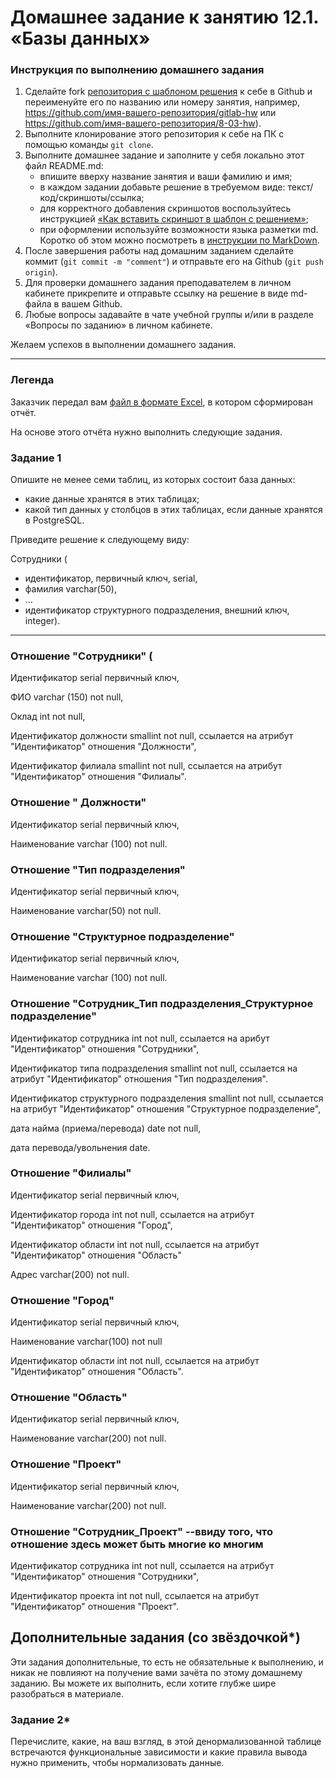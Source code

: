 # Домашнее задание к занятию 12.1. «Базы данных»

### Инструкция по выполнению домашнего задания

1. Сделайте fork [репозитория c шаблоном решения](https://github.com/netology-code/sys-pattern-homework) к себе в Github и переименуйте его по названию или номеру занятия, например, https://github.com/имя-вашего-репозитория/gitlab-hw или https://github.com/имя-вашего-репозитория/8-03-hw).
2. Выполните клонирование этого репозитория к себе на ПК с помощью команды `git clone`.
3. Выполните домашнее задание и заполните у себя локально этот файл README.md:
   - впишите вверху название занятия и ваши фамилию и имя;
   - в каждом задании добавьте решение в требуемом виде: текст/код/скриншоты/ссылка;
   - для корректного добавления скриншотов воспользуйтесь инструкцией [«Как вставить скриншот в шаблон с решением»](https://github.com/netology-code/sys-pattern-homework/blob/main/screen-instruction.md);
   - при оформлении используйте возможности языка разметки md. Коротко об этом можно посмотреть в [инструкции по MarkDown](https://github.com/netology-code/sys-pattern-homework/blob/main/md-instruction.md).
4. После завершения работы над домашним заданием сделайте коммит (`git commit -m "comment"`) и отправьте его на Github (`git push origin`).
5. Для проверки домашнего задания преподавателем в личном кабинете прикрепите и отправьте ссылку на решение в виде md-файла в вашем Github.
6. Любые вопросы задавайте в чате учебной группы и/или в разделе «Вопросы по заданию» в личном кабинете.

Желаем успехов в выполнении домашнего задания.

---
### Легенда

Заказчик передал вам [файл в формате Excel](https://github.com/netology-code/sdb-homeworks/blob/main/resources/hw-12-1.xlsx), в котором сформирован отчёт. 

На основе этого отчёта нужно выполнить следующие задания.

### Задание 1

Опишите не менее семи таблиц, из которых состоит база данных:

- какие данные хранятся в этих таблицах;
- какой тип данных у столбцов в этих таблицах, если данные хранятся в PostgreSQL.

Приведите решение к следующему виду:

Сотрудники (

- идентификатор, первичный ключ, serial,
- фамилия varchar(50),
- ...
- идентификатор структурного подразделения, внешний ключ, integer).
_________________________________________________________________________________________________________________________________________________________________________
### Отношение "Сотрудники" (
Идентификатор serial первичный ключ,

ФИО varchar (150) not null,

Оклад int not null,

Идентификатор должности smallint not null, ссылается на атрибут "Идентификатор" отношения "Должности",

Идентификатор филиала smallint not null, ссылается на атрибут "Идентификатор" отношения "Филиалы".


### Отношение " Должности"
Идентификатор serial первичный ключ,

Наименование varchar (100) not null.


### Отношение "Тип подразделения"
Идентификатор serial первичный ключ,

Наименование varchar(50) not null.

### Отношение "Структурное подразделение"
Идентификатор serial первичный ключ, 

Наименование varchar (100) not null.

### Отношение "Сотрудник_Тип подразделения_Структурное подразделение"
Идентификатор сотрудника int not null, ссылается на арибут "Идентификатор" отношения "Сотрудники",

Идентификатор типа подразделения smallint not null, ссылается на атрибут "Идентификатор" отношения "Тип подразделения".

Идентификатор структурного подразделения smallint not null, ссылается на атрибут "Идентификатор" отношения "Структурное подразделение",

дата найма (приема/перевода) date not null,

дата перевода/увольнения date.

### Отношение "Филиалы"
Идентификатор serial первичный ключ, 

Идентификатор города int not null, ссылается на атрибут "Идентификатор" отношения "Город",

Идентификатор области int not null, ссылается на атрибут "Идентификатор" отношения "Область"

Адрес varchar(200) not null.


### Отношение "Город"
Идентификатор serial первичный ключ, 

Наименование varchar(100) not null

Идентификатор области int not null, ссылается на атрибут "Идентификатор" отношения "Область".

### Отношение "Область" 
Идентификатор serial первичный ключ, 

Наименование varchar(200) not null.

### Отношение "Проект"
Идентификатор serial первичный ключ, 

Наименование varchar(200) not null.

### Отношение "Сотрудник_Проект"  --ввиду того, что отношение здесь может быть многие ко многим
Идентификатор сотрудника int not null, ссылается на атрибут "Идентификатор" отношения "Сотрудники",

Идентификатор проекта int not null, ссылается на атрибут "Идентификатор" отношения "Проект".

## Дополнительные задания (со звёздочкой*)
Эти задания дополнительные, то есть не обязательные к выполнению, и никак не повлияют на получение вами зачёта по этому домашнему заданию. Вы можете их выполнить, если хотите глубже шире разобраться в материале.


### Задание 2*

Перечислите, какие, на ваш взгляд, в этой денормализованной таблице встречаются функциональные зависимости и какие правила вывода нужно применить, чтобы нормализовать данные.
